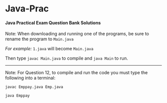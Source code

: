 # Java-Prac

#### Java Practical Exam Question Bank Solutions

Note: When downloading and running one of the programs, be sure to rename the program to `Main.java`

_For example:_ `1.java` will become `Main.java`

Then type `javac Main.java` to compile and `java Main` to run.

---
Note: For Question 12, to compile and run the code you must type the following into a terminal:

`javac Emppay.java Emp.java`

`java Emppay`
